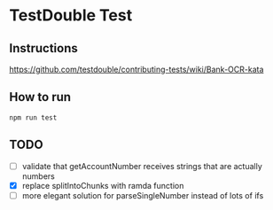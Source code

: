 # TestDouble Test

## Instructions

https://github.com/testdouble/contributing-tests/wiki/Bank-OCR-kata

## How to run

```
npm run test
```

## TODO
- [ ] validate that getAccountNumber receives strings that are actually numbers
- [X] replace splitIntoChunks with ramda function
- [ ] more elegant solution for parseSingleNumber instead of lots of ifs
